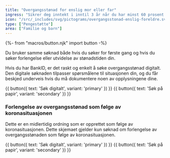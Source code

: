 ```yaml
---
title: "Overgangsstønad for enslig mor eller far"
ingress: "Sikrer deg inntekt i inntil 3 år når du har minst 60 prosent av den daglige omsorgen for barn under 8 år."
icon: "/src/_includes/svg/pictograms/overgangsstonad-enslig-foreldre.svg"
type: ["Pengestøtte"]
area: ["Familie og barn"]
---
```


{%- from "macros/button.njk" import button -%}

Du bruker samme søknad både hvis du søker for første gang og hvis du søker forlengelse eller utvidelse av stønadstiden din.

Hvis du har BankID, er det raskt og enkelt å søke overgangsstønad digitalt. Den digitale søknaden tilpasser spørsmålene til situasjonen din, og du får beskjed underveis hvis du må dokumentere noen av opplysningene dine.

{{ button({ text: 'Søk digitalt', variant: 'primary' }) }}
{{ button({ text: 'Søk på papir', variant: 'secondary' }) }}

### Forlengelse av overgangsstønad som følge av koronasituasjonen

Dette er en midlertidig ordning som er opprettet som følge av koronasituasjonen. Dette skjemaet gjelder kun søknad om forlengelse av overgangsstønaden som følge av koronasituasjonen.

{{ button({ text: 'Søk digitalt', variant: 'primary' }) }}
{{ button({ text: 'Søk på papir', variant: 'secondary' }) }}

